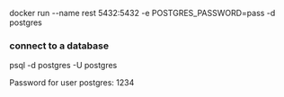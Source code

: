 docker run --name rest 5432:5432 -e POSTGRES_PASSWORD=pass -d postgres

### connect to a database
psql -d postgres -U postgres

Password for user postgres: 1234